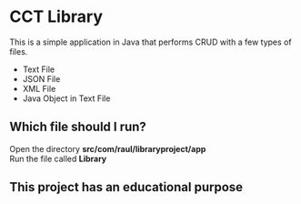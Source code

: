 <h1>CCT Library</h1>

<p>
This is a simple application in Java that performs CRUD with a few types of files.
</p>

<ul>
	<li>Text File</li>
	<li>JSON File</li>
	<li>XML File</li>
	<li>Java Object in Text File</li>
</ul>

<h2>Which file should I run?</h2>

<p>
Open the directory <b>src/com/raul/libraryproject/app</b><br>
Run the file called <b>Library</b>
</p>

<h2>This project has an educational purpose</h2>